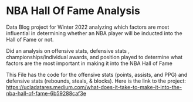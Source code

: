 # NBA Hall Of Fame Analysis
Data Blog project for Winter 2022 analyzing which factors are most influential in determining whether an NBA player will be inducted into the Hall of Fame or not.

Did an analysis on offensive stats, defensive stats , championships/individual awards, and position played to determine what factors are the most important in making it into the NBA Hall of Fame

This File has the code for the offensive stats (points, assists, and PPG) and defensive stats (rebounds, steals, & blocks).
Here is the link to the project: https://ucladatares.medium.com/what-does-it-take-to-make-it-into-the-nba-hall-of-fame-6b59288caf3e
